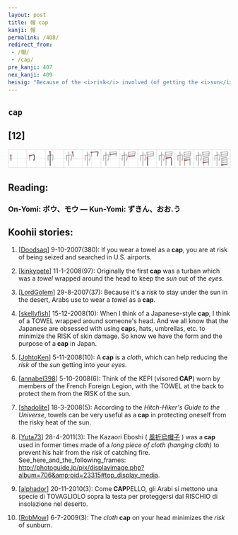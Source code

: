 ```yaml
---
layout: post
title: 帽 cap
kanji: 帽
permalink: /408/
redirect_from:
 - /帽/
 - /cap/
pre_kanji: 407
nex_kanji: 409
heisig: "Because of the <i>risk</i> involved (of getting the <i>sun</i> in one's <i>eyes</i>),one puts together a makeshift <b>cap</b> out of a dirty old <i>towel</i>."
---
```


## `cap`

## [12]

<div class="stroke"><img src="../images/E5B8BD.png" /></div>

## Reading:

### On-Yomi: ボウ、モウ &mdash; Kun-Yomi: ずきん、おお.う

## Koohii stories:

1) [<a href="http://kanji.koohii.com/profile/Doodsaq">Doodsaq</a>] 9-10-2007(380): If you wear a towel as a<strong> cap</strong>, you are at risk of being seized and searched in U.S. airports. 

2) [<a href="http://kanji.koohii.com/profile/kinkypete">kinkypete</a>] 11-1-2008(97): Originally the first<strong> cap</strong> was a turban which was a <em>towel</em> wrapped around the head to keep the <em>sun</em> out of the <em>eyes</em>. 

3) [<a href="http://kanji.koohii.com/profile/LordGolem">LordGolem</a>] 29-8-2007(37): Because it&#039;s a <em>risk</em> to stay under the sun in the desert, Arabs use to wear a <em>towel</em> as a<strong> cap</strong>. 

4) [<a href="http://kanji.koohii.com/profile/skellyfish">skellyfish</a>] 15-12-2008(10): When I think of a Japanese-style<strong> cap</strong>, I think of a TOWEL wrapped around someone&#039;s head. And we all know that the Japanese are obsessed with using<strong> cap</strong>s, hats, umbrellas, etc. to minimize the RISK of skin damage. So know we have the form and the purpose of a<strong> cap</strong> in Japan. 

5) [<a href="http://kanji.koohii.com/profile/JohtoKen">JohtoKen</a>] 5-11-2008(10): A<strong> cap</strong> is a <em>cloth</em>, which can help reducing the <em>risk</em> of the <em>sun</em> getting into your <em>eyes</em>. 

6) [<a href="http://kanji.koohii.com/profile/annabel398">annabel398</a>] 5-10-2008(6): Think of the KEPI (visored<strong> CAP</strong>) worn by members of the French Foreign Legion, with the TOWEL at the back to protect them from the RISK of the sun. 

7) [<a href="http://kanji.koohii.com/profile/shadolite">shadolite</a>] 18-3-2008(5): According to the <em>Hitch-Hiker&#039;s Guide to the Universe</em>, towels can be very useful as a<strong> cap</strong> in protecting oneself from the risky heat of the sun. 

8) [<a href="http://kanji.koohii.com/profile/Yuta73">Yuta73</a>] 28-4-2011(3): The Kazaori Eboshi (  <a href="http://jisho.org/kanji/details/風折烏帽子">風折烏帽子</a>  ) was a<strong> cap</strong> used in former times made of a <em>long piece of cloth (hanging cloth)</em> to prevent his hair from the <em>risk</em> of catching fire. See_here_and_the_following_frames: <a href="http://photoguide.jp/pix/displayimage.php?album=706&amp;pid=23315#top_display_media">http://photoguide.jp/pix/displayimage.php?album=706&amp;pid=23315#top_display_media</a>. 

9) [<a href="http://kanji.koohii.com/profile/alphador">alphador</a>] 20-11-2010(3): Come<strong> CAP</strong>PELLO, gli Arabi si mettono una specie di TOVAGLIOLO sopra la testa per proteggersi dal RISCHIO di insolazione nel deserto. 

10) [<a href="http://kanji.koohii.com/profile/RobMow">RobMow</a>] 6-7-2009(3): The <em>cloth</em><strong> cap</strong> on your head minimizes the <em>risk</em> of sunburn. 

